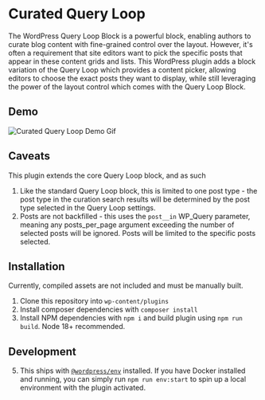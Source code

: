 # Curated Query Loop

The WordPress Query Loop Block is a powerful block, enabling authors to curate blog content with fine-grained control over the layout. However, it's often a requirement that site editors want to pick the specific posts that appear in these content grids and lists. This WordPress plugin adds a block variation of the Query Loop which provides a content picker, allowing editors to choose the exact posts they want to display, while still leveraging the power of the layout control which comes with the Query Loop Block. 

## Demo
![Curated Query Loop Demo Gif](assets/images/curated-query-loop.gif)

## Caveats
This plugin extends the core Query Loop block, and as such 

1. Like the standard Query Loop block, this is limited to one post type - the post type in the curation search results will be determined by the post type selected in the Query Loop settings.
2. Posts are not backfilled - this uses the `post__in` WP_Query parameter, meaning any posts_per_page argument exceeding the number of selected posts will be ignored. Posts will be limited to the specific posts selected.

## Installation
Currently, compiled assets are not included and must be manually built.
1. Clone this repository into `wp-content/plugins`
2. Install composer dependencies with `composer install`
3. Install NPM dependencies with `npm i` and build plugin using `npm run build`. Node 18+ recommended.

## Development
5. This ships with [`@wordpress/env`](https://developer.wordpress.org/block-editor/reference-guides/packages/packages-env/) installed. If you have Docker installed and running, you can simply run `npm run env:start` to spin up a local environment with the plugin activated.
